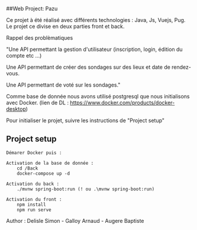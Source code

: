 ##Web Project: Pazu 


Ce projet à été réalisé avec différents technologies : Java, Js, Vuejs, Pug. 
Le projet ce divise en deux parties front et back.

Rappel des problèmatiques 

"Une API permettant la gestion d'utilisateur (inscription, login, édition du compte etc ...)

Une API permettant de créer des sondages sur des lieux et date de rendez-vous. 

Une API permettant de voté sur les sondages."

Comme base de donnée nous avons utilisé postgresql que nous initialisons avec Docker. (lien de DL : https://www.docker.com/products/docker-desktop)

Pour initialiser le projet, suivre les instructions de "Project setup"

## Project setup
```
Démarer Docker puis :

Activation de la base de donnée :
    cd /Back
    docker-compose up -d

Activation du back :
    ./mvnw spring-boot:run (! ou .\mvnw spring-boot:run)

Activation du front :
    npm install
    npm run serve
```




Author : Delisle Simon - Galloy Arnaud - Augere Baptiste
